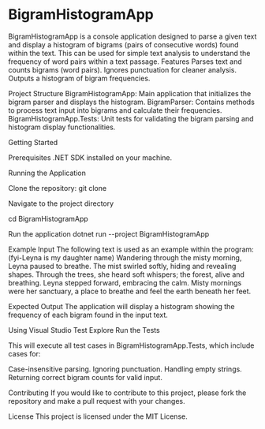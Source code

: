 # BigramHistogramApp
BigramHistogramApp is a console application designed to parse a given text and display a histogram of bigrams (pairs of consecutive words) found within the text. This can be used for simple text analysis to understand the frequency of word pairs within a text passage.
Features
Parses text and counts bigrams (word pairs).
Ignores punctuation for cleaner analysis.
Outputs a histogram of bigram frequencies.

Project Structure
BigramHistogramApp: Main application that initializes the bigram parser and displays the histogram.
BigramParser: Contains methods to process text input into bigrams and calculate their frequencies.
BigramHistogramApp.Tests: Unit tests for validating the bigram parsing and histogram display functionalities.

Getting Started

Prerequisites
.NET SDK installed on your machine.

Running the Application

Clone the repository:
git clone <repository-url>

Navigate to the project directory

cd BigramHistogramApp

Run the application
dotnet run --project BigramHistogramApp

Example Input
The following text is used as an example within the program: (fyi-Leyna is my daughter name)
Wandering through the misty morning, Leyna paused to breathe. The mist swirled softly, hiding and revealing shapes. Through the trees, she heard soft whispers; the forest, alive and breathing. Leyna stepped forward, embracing the calm. Misty mornings were her sanctuary, a place to breathe and feel the earth beneath her feet.

Expected Output
The application will display a histogram showing the frequency of each bigram found in the input text.

Using Visual Studio Test Explore Run the Tests 

This will execute all test cases in BigramHistogramApp.Tests, which include cases for:

Case-insensitive parsing.
Ignoring punctuation.
Handling empty strings.
Returning correct bigram counts for valid input.

Contributing
If you would like to contribute to this project, please fork the repository and make a pull request with your changes.

License
This project is licensed under the MIT License.







